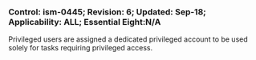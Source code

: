 ### Control: ism-0445; Revision: 6; Updated: Sep-18; Applicability: ALL; Essential Eight:N/A
<p>Privileged users are assigned a dedicated privileged account to be used solely for tasks requiring privileged access.</p>